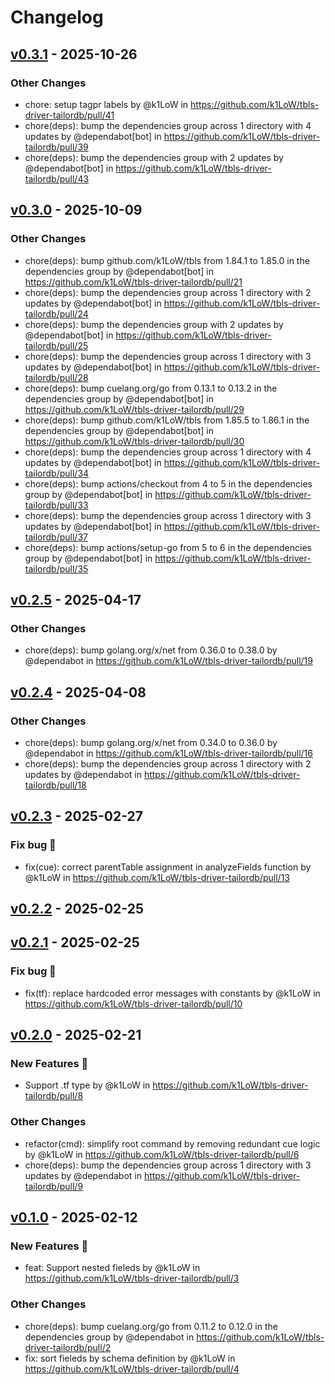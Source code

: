 # Changelog

## [v0.3.1](https://github.com/k1LoW/tbls-driver-tailordb/compare/v0.3.0...v0.3.1) - 2025-10-26
### Other Changes
- chore: setup tagpr labels by @k1LoW in https://github.com/k1LoW/tbls-driver-tailordb/pull/41
- chore(deps): bump the dependencies group across 1 directory with 4 updates by @dependabot[bot] in https://github.com/k1LoW/tbls-driver-tailordb/pull/39
- chore(deps): bump the dependencies group with 2 updates by @dependabot[bot] in https://github.com/k1LoW/tbls-driver-tailordb/pull/43

## [v0.3.0](https://github.com/k1LoW/tbls-driver-tailordb/compare/v0.2.5...v0.3.0) - 2025-10-09
### Other Changes
- chore(deps): bump github.com/k1LoW/tbls from 1.84.1 to 1.85.0 in the dependencies group by @dependabot[bot] in https://github.com/k1LoW/tbls-driver-tailordb/pull/21
- chore(deps): bump the dependencies group across 1 directory with 2 updates by @dependabot[bot] in https://github.com/k1LoW/tbls-driver-tailordb/pull/24
- chore(deps): bump the dependencies group with 2 updates by @dependabot[bot] in https://github.com/k1LoW/tbls-driver-tailordb/pull/25
- chore(deps): bump the dependencies group across 1 directory with 3 updates by @dependabot[bot] in https://github.com/k1LoW/tbls-driver-tailordb/pull/28
- chore(deps): bump cuelang.org/go from 0.13.1 to 0.13.2 in the dependencies group by @dependabot[bot] in https://github.com/k1LoW/tbls-driver-tailordb/pull/29
- chore(deps): bump github.com/k1LoW/tbls from 1.85.5 to 1.86.1 in the dependencies group by @dependabot[bot] in https://github.com/k1LoW/tbls-driver-tailordb/pull/30
- chore(deps): bump the dependencies group across 1 directory with 4 updates by @dependabot[bot] in https://github.com/k1LoW/tbls-driver-tailordb/pull/34
- chore(deps): bump actions/checkout from 4 to 5 in the dependencies group by @dependabot[bot] in https://github.com/k1LoW/tbls-driver-tailordb/pull/33
- chore(deps): bump the dependencies group across 1 directory with 3 updates by @dependabot[bot] in https://github.com/k1LoW/tbls-driver-tailordb/pull/37
- chore(deps): bump actions/setup-go from 5 to 6 in the dependencies group by @dependabot[bot] in https://github.com/k1LoW/tbls-driver-tailordb/pull/35

## [v0.2.5](https://github.com/k1LoW/tbls-driver-tailordb/compare/v0.2.4...v0.2.5) - 2025-04-17
### Other Changes
- chore(deps): bump golang.org/x/net from 0.36.0 to 0.38.0 by @dependabot in https://github.com/k1LoW/tbls-driver-tailordb/pull/19

## [v0.2.4](https://github.com/k1LoW/tbls-driver-tailordb/compare/v0.2.3...v0.2.4) - 2025-04-08
### Other Changes
- chore(deps): bump golang.org/x/net from 0.34.0 to 0.36.0 by @dependabot in https://github.com/k1LoW/tbls-driver-tailordb/pull/16
- chore(deps): bump the dependencies group across 1 directory with 2 updates by @dependabot in https://github.com/k1LoW/tbls-driver-tailordb/pull/18

## [v0.2.3](https://github.com/k1LoW/tbls-driver-tailordb/compare/v0.2.2...v0.2.3) - 2025-02-27
### Fix bug 🐛
- fix(cue): correct parentTable assignment in analyzeFields function by @k1LoW in https://github.com/k1LoW/tbls-driver-tailordb/pull/13

## [v0.2.2](https://github.com/k1LoW/tbls-driver-tailordb/compare/v0.2.1...v0.2.2) - 2025-02-25

## [v0.2.1](https://github.com/k1LoW/tbls-driver-tailordb/compare/v0.2.0...v0.2.1) - 2025-02-25
### Fix bug 🐛
- fix(tf): replace hardcoded error messages with constants by @k1LoW in https://github.com/k1LoW/tbls-driver-tailordb/pull/10

## [v0.2.0](https://github.com/k1LoW/tbls-driver-tailordb/compare/v0.1.0...v0.2.0) - 2025-02-21
### New Features 🎉
- Support .tf type by @k1LoW in https://github.com/k1LoW/tbls-driver-tailordb/pull/8
### Other Changes
- refactor(cmd): simplify root command by removing redundant cue logic by @k1LoW in https://github.com/k1LoW/tbls-driver-tailordb/pull/6
- chore(deps): bump the dependencies group across 1 directory with 3 updates by @dependabot in https://github.com/k1LoW/tbls-driver-tailordb/pull/9

## [v0.1.0](https://github.com/k1LoW/tbls-driver-tailordb/commits/v0.1.0) - 2025-02-12
### New Features 🎉
- feat: Support nested fieleds by @k1LoW in https://github.com/k1LoW/tbls-driver-tailordb/pull/3
### Other Changes
- chore(deps): bump cuelang.org/go from 0.11.2 to 0.12.0 in the dependencies group by @dependabot in https://github.com/k1LoW/tbls-driver-tailordb/pull/2
- fix: sort fieleds by schema definition by @k1LoW in https://github.com/k1LoW/tbls-driver-tailordb/pull/4
